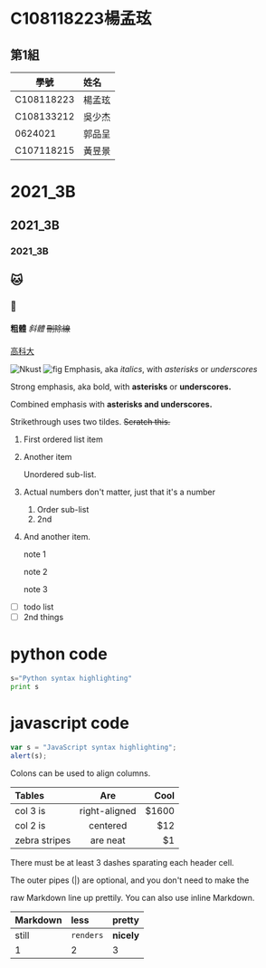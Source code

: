 # C108118223楊孟玹
## 第1組
學號           | 姓名   
------------|:-----
C108118223  | 楊孟玹
C108133212  | 吳少杰
0624021     | 郭品呈
C107118215  | 黃昱景
# 2021_3B
## 2021_3B
### 2021_3B
## :cat:
### :hamster:
#### 
**粗體**
*斜體*
~~刪除線~~
####
[高科大](https://www.nkust.edu.tw/)

![Nkust](https://www.nkust.edu.tw/var/file/0/1000/img/513/182513897.png "NKUST")
![fig](https://www.nkust.edu.tw/var/file/0/1000/pictures/709/m/mczh-tw400x400_small49362_395013297813.jpg "海底風光")
Emphasis, aka *italics*, with *asterisks* or *underscores*

Strong emphasis, aka bold, with **asterisks** or **underscores.**

Combined emphasis with **asterisks and underscores.**

Strikethrough uses two tildes. ~~Scratch this.~~

1. First ordered list item

2. Another item

   Unordered sub-list.

3. Actual numbers don't matter, just that it's a number

   1. Order sub-list
   2. 2nd

4. And another item.
   
    note 1

    note 2

    note 3

- [ ] todo list
- [ ] 2nd things

# python code

```python
s="Python syntax highlighting"
print s
```

# javascript code 

```javascript
var s = "JavaScript syntax highlighting";
alert(s);
```

Colons can be used to align columns.

| Tables        |      Are      |  Cool |
| :------------ | :-----------: | ----: |
| col 3 is      | right-aligned | $1600 |
| col 2 is      |   centered    |   $12 |
| zebra stripes |   are neat    |    $1 |

There must be at least 3 dashes sparating each header cell.

The outer pipes (|) are optional, and you don't need to make the

raw Markdown line up prettily. You can also use inline Markdown.

| Markdown | less      | pretty     |
| :------- | :-------- | :--------- |
| still    | `renders` | **nicely** |
| 1        | 2         | 3          |
